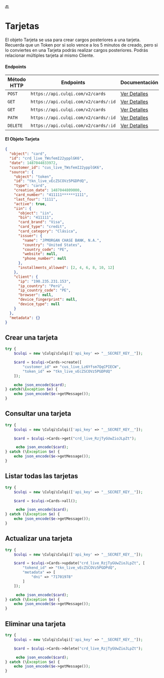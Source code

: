 [:back:](/docs/README.es.md)

# Tarjetas

El objeto Tarjeta se usa para crear cargos posteriores a una tarjeta. Recuerda que un Token por si solo vence a los 5 minutos de creado, pero si lo conviertes en una Tarjeta podrás realizar cargos posteriores. Podrás relacionar múltiples tarjeta al mismo Cliente.

#### Endpoints

| Método HTTP | Endpoints                            | Documentación                                              |
| ----------- | ------------------------------------ | ---------------------------------------------------------- |
| `POST`      | `https://api.culqi.com/v2/cards`     | [Ver Detalles](https://www.culqi.com/api/#tarjetas#create) |
| `GET`       | `https://api.culqi.com/v2/cards/:id` | [Ver Detalles](https://www.culqi.com/api/#tarjetas#detail) |
| `GET`       | `https://api.culqi.com/v2/cards`     | [Ver Detalles](https://www.culqi.com/api/#tarjetas#list)   |
| `PATH`      | `https://api.culqi.com/v2/cards/:id` | [Ver Detalles](https://www.culqi.com/api/#tarjetas#update) |
| `DELETE`    | `https://api.culqi.com/v2/cards/:id` | [Ver Detalles](https://www.culqi.com/api/#tarjetas#delete) |

#### El Objeto Tarjeta

```json
{
  "object": "card",
  "id": "crd_live_TWsfemI22ypplGK6",
  "date": 1487044833972,
  "customer_id": "cus_live_TWsfemI22ypplGK6",
  "source": {
    "object": "token",
    "id": "tkn_live_vEcZSCOVz5PGDPdQ",
    "type": "card",
    "creation_date": 1487044809000,
    "card_number": "411111******1111",
    "last_four": "1111",
    "active": true,
    "iin": {
      "object": "iin",
      "bin": "411111",
      "card_brand": "Visa",
      "card_type": "credit",
      "card_category": "Clásica",
      "issuer": {
        "name": "JPMORGAN CHASE BANK, N.A.",
        "country": "United States",
        "country_code": "PE",
        "website": null,
        "phone_number": null
      },
      "installments_allowed": [2, 4, 6, 8, 10, 12]
    },
    "client": {
      "ip": "190.235.231.153",
      "ip_country": "Perú",
      "ip_country_code": "PE",
      "browser": null,
      "device_fingerprint": null,
      "device_type": null
    }
  },
  "metadata": {}
}
```

## Crear una tarjeta

```php
try {
    $culqi = new \Culqi\Culqi(['api_key' => "__SECRET_KEY__"]);

    $card = $culqi->Cards->create([
        "customer_id" => "cus_live_Lz6Yfsm7QqCPIECW",
        "token_id" => "tkn_live_vEcZSCOVz5PGDPdQ"
    ]);

    echo json_encode($card);
} catch(\Exception $e) {
    echo json_encode($e->getMessage());
}
```

## Consultar una tarjeta

```php
try {
    $culqi = new \Culqi\Culqi(['api_key' => "__SECRET_KEY__"]);

    $card = $culqi->Cards->get("crd_live_RzjTyGUwZioJLpZt");

     echo json_encode($card);
} catch (\Exception $e) {
    echo json_encode($e->getMessage());
}
```

## Listar todas las tarjetas

```php
try {
    $culqi = new \Culqi\Culqi(['api_key' => "__SECRET_KEY__"]);

    $card = $culqi->Cards->all();

     echo json_encode($card);
} catch (\Exception $e) {
    echo json_encode($e->getMessage());
}
```

## Actualizar una tarjeta

```php
try {
    $culqi = new \Culqi\Culqi(['api_key' => "__SECRET_KEY__"]);

    $card = $culqi->Cards->update("crd_live_RzjTyGUwZioJLpZt", [
        "tokend_id" => "tkn_live_vEcZSCOVz5PGDPdQ",
        "metadata" => [
            "dni" => "71701978"
        ]
    ]);

     echo json_encode($card);
} catch (\Exception $e) {
    echo json_encode($e->getMessage());
}
```

## Eliminar una tarjeta

```php
try {
    $culqi = new \Culqi\Culqi(['api_key' => "__SECRET_KEY__"]);

    $card = $culqi->Cards->delete("crd_live_RzjTyGUwZioJLpZt");

     echo json_encode($card);
} catch (\Exception $e) {
    echo json_encode($e->getMessage());
}
```
